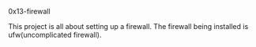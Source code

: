 0x13-firewall

This project is all about setting up a firewall. The firewall being installed is ufw(uncomplicated firewall).
